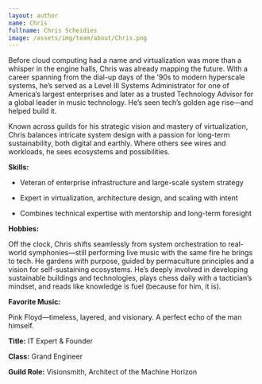 ```yaml
---
layout: author
name: Chris
fullname: Chris Scheidies
image: /assets/img/team/about/Chris.png
---
```

Before cloud computing had a name and virtualization was more than a whisper in the engine halls, Chris was already mapping the future. With a career spanning from the dial-up days of the ’90s to modern hyperscale systems, he’s served as a Level III Systems Administrator for one of America’s largest enterprises and later as a trusted Technology Advisor for a global leader in music technology. He’s seen tech’s golden age rise—and helped build it.

Known across guilds for his strategic vision and mastery of virtualization, Chris balances intricate system design with a passion for long-term sustainability, both digital and earthly. Where others see wires and workloads, he sees ecosystems and possibilities.


**Skills:**

- Veteran of enterprise infrastructure and large-scale system strategy

- Expert in virtualization, architecture design, and scaling with intent

- Combines technical expertise with mentorship and long-term foresight


**Hobbies:**

Off the clock, Chris shifts seamlessly from system orchestration to real-world symphonies—still performing live music with the same fire he brings to tech. He gardens with purpose, guided by permaculture principles and a vision for self-sustaining ecosystems. He’s deeply involved in developing sustainable buildings and technologies, plays chess daily with a tactician’s mindset, and reads like knowledge is fuel (because for him, it is).


**Favorite Music:**

Pink Floyd—timeless, layered, and visionary. A perfect echo of the man himself.

<!--split-->

**Title:** IT Expert & Founder

**Class:** Grand Engineer

**Guild Role:** Visionsmith, Architect of the Machine Horizon

